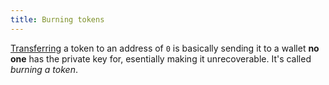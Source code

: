 ```yaml
---
title: Burning tokens
---
```


[Transferring](/Knowledge/Web3/solidity/erc721-ownership-transfer.md) a token to an address of `0` is basically sending it to a wallet **no one** has the private key for, esentially making it unrecoverable. It's called _burning a token_.
